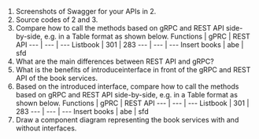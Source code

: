 1. Screenshots of Swagger for your APIs in 2. 
2. Source codes of 2 and 3. 
3. Compare how to call the methods based on gRPC and REST API side-by-side, e.g. in a Table format as shown below. 
Functions | gPRC | REST API 
--- | --- | --- 
Listbook | 301 | 283
--- | --- | ---
Insert books  | abe | sfd
4. What are the main differences between REST API and gRPC?
5. What is the benefits of introduceinterface in front of the gRPC and REST API of the book services. 
6. Based on the introduced interface, compare how to call the methods based on gRPC and REST API side-by-side, e.g. in a
Table format as shown below. 
Functions | gPRC | REST API 
--- | --- | --- 
Listbook | 301 | 283
--- | --- | ---
Insert books  | abe | sfd
7. Draw a component diagram representing the book services with and without interfaces.
